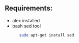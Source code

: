 ## Requirements:
- alex installed
- bash sed tool 
   ```bash
      sudo apt-get install sed
   ```

